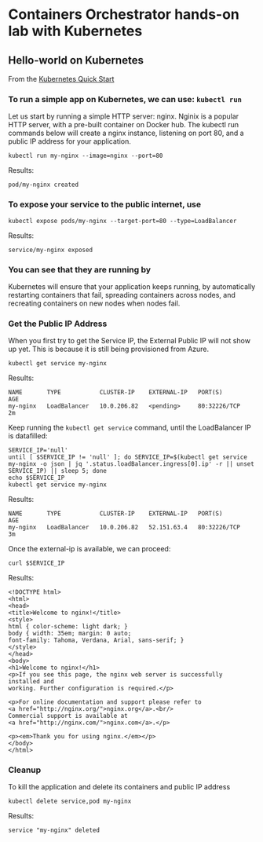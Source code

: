 # Containers Orchestrator hands-on lab with Kubernetes

## Hello-world on Kubernetes

From the [Kubernetes Quick Start](http://kubernetes.io/docs/user-guide/quick-start/)

### To run a simple app on Kubernetes, we can use: `kubectl run`

Let us start by running a simple HTTP server: nginx. Nginix is a popular HTTP server, with a pre-built container on Docker hub. The kubectl run commands below will create a nginx instance, listening on port 80, and a public IP address for your application.

```shell
kubectl run my-nginx --image=nginx --port=80
```

Results:

```shell
pod/my-nginx created
```

### To expose your service to the public internet, use

```shell
kubectl expose pods/my-nginx --target-port=80 --type=LoadBalancer
```

Results:

```shell
service/my-nginx exposed
```

### You can see that they are running by

Kubernetes will ensure that your application keeps running, by automatically restarting containers that fail, spreading containers across nodes, and recreating containers on new nodes when nodes fail.

### Get the Public IP Address

When you first try to get the Service IP, the External Public IP will not show up yet.  This is because it is still being provisioned from Azure.

```shell
kubectl get service my-nginx
```

Results:

```shell
NAME       TYPE           CLUSTER-IP    EXTERNAL-IP   PORT(S)        AGE
my-nginx   LoadBalancer   10.0.206.82   <pending>     80:32226/TCP   2m
```

Keep running the `kubectl get service` command, until the LoadBalancer IP is datafilled:

```shell
SERVICE_IP='null'
until [ $SERVICE_IP != 'null' ]; do SERVICE_IP=$(kubectl get service my-nginx -o json | jq '.status.loadBalancer.ingress[0].ip' -r || unset SERVICE_IP) || sleep 5; done
echo $SERVICE_IP
kubectl get service my-nginx
```

Results:

```output
NAME       TYPE           CLUSTER-IP    EXTERNAL-IP   PORT(S)        AGE
my-nginx   LoadBalancer   10.0.206.82   52.151.63.4   80:32226/TCP   3m
```

Once the external-ip is available, we can proceed:

```shell
curl $SERVICE_IP
```

Results:

```shell
<!DOCTYPE html>
<html>
<head>
<title>Welcome to nginx!</title>
<style>
html { color-scheme: light dark; }
body { width: 35em; margin: 0 auto;
font-family: Tahoma, Verdana, Arial, sans-serif; }
</style>
</head>
<body>
<h1>Welcome to nginx!</h1>
<p>If you see this page, the nginx web server is successfully installed and
working. Further configuration is required.</p>

<p>For online documentation and support please refer to
<a href="http://nginx.org/">nginx.org</a>.<br/>
Commercial support is available at
<a href="http://nginx.com/">nginx.com</a>.</p>

<p><em>Thank you for using nginx.</em></p>
</body>
</html>
```

### Cleanup

To kill the application and delete its containers and public IP address

```shell
kubectl delete service,pod my-nginx
```

Results:

```shell
service "my-nginx" deleted
```
